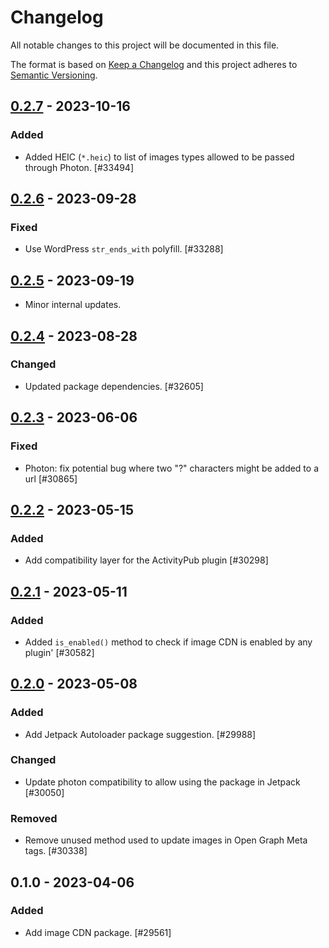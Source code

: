 # Changelog

All notable changes to this project will be documented in this file.

The format is based on [Keep a Changelog](https://keepachangelog.com/en/1.0.0/)
and this project adheres to [Semantic Versioning](https://semver.org/spec/v2.0.0.html).

## [0.2.7] - 2023-10-16
### Added
- Added HEIC (`*.heic`) to list of images types allowed to be passed through Photon. [#33494]

## [0.2.6] - 2023-09-28
### Fixed
- Use WordPress `str_ends_with` polyfill. [#33288]

## [0.2.5] - 2023-09-19

- Minor internal updates.

## [0.2.4] - 2023-08-28
### Changed
- Updated package dependencies. [#32605]

## [0.2.3] - 2023-06-06
### Fixed
- Photon: fix potential bug where two "?" characters might be added to a url [#30865]

## [0.2.2] - 2023-05-15
### Added
- Add compatibility layer for the ActivityPub plugin [#30298]

## [0.2.1] - 2023-05-11
### Added
- Added `is_enabled()` method to check if image CDN is enabled by any plugin' [#30582]

## [0.2.0] - 2023-05-08
### Added
- Add Jetpack Autoloader package suggestion. [#29988]

### Changed
- Update photon compatibility to allow using the package in Jetpack [#30050]

### Removed
- Remove unused method used to update images in Open Graph Meta tags. [#30338]

## 0.1.0 - 2023-04-06
### Added
- Add image CDN package. [#29561]

[0.2.7]: https://github.com/Automattic/jetpack-image-cdn/compare/v0.2.6...v0.2.7
[0.2.6]: https://github.com/Automattic/jetpack-image-cdn/compare/v0.2.5...v0.2.6
[0.2.5]: https://github.com/Automattic/jetpack-image-cdn/compare/v0.2.4...v0.2.5
[0.2.4]: https://github.com/Automattic/jetpack-image-cdn/compare/v0.2.3...v0.2.4
[0.2.3]: https://github.com/Automattic/jetpack-image-cdn/compare/v0.2.2...v0.2.3
[0.2.2]: https://github.com/Automattic/jetpack-image-cdn/compare/v0.2.1...v0.2.2
[0.2.1]: https://github.com/Automattic/jetpack-image-cdn/compare/v0.2.0...v0.2.1
[0.2.0]: https://github.com/Automattic/jetpack-image-cdn/compare/v0.1.0...v0.2.0
